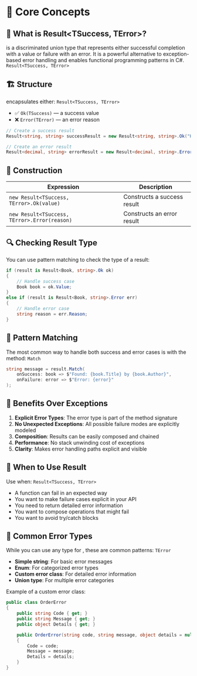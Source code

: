 # 🧱 Core Concepts

## 🧭 What is Result<TSuccess, TError>?

is a discriminated union type that represents either successful completion with a value or failure with an error. It is a powerful alternative to exception-based error handling and enables functional
programming patterns in C#. `Result<TSuccess, TError>`

## 🏗️ Structure

encapsulates either: `Result<TSuccess, TError>`

- ✅ `Ok(TSuccess)` — a success value
- ❌ `Error(TError)` — an error reason

``` csharp
// Create a success result
Result<string, string> successResult = new Result<string, string>.Ok("Harry Potter");

// Create an error result
Result<decimal, string> errorResult = new Result<decimal, string>.Error("Book out of stock");
```

## 🧰 Construction

| Expression                                   | Description                 |
|----------------------------------------------|-----------------------------|
| `new Result<TSuccess, TError>.Ok(value)`     | Constructs a success result |
| `new Result<TSuccess, TError>.Error(reason)` | Constructs an error result  |

## 🔍 Checking Result Type

You can use pattern matching to check the type of a result:

``` csharp
if (result is Result<Book, string>.Ok ok)
{
    // Handle success case
    Book book = ok.Value;
}
else if (result is Result<Book, string>.Error err)
{
    // Handle error case
    string reason = err.Reason;
}
```

## 🔄 Pattern Matching

The most common way to handle both success and error cases is with the method: `Match`

``` csharp
string message = result.Match(
    onSuccess: book => $"Found: {book.Title} by {book.Author}",
    onFailure: error => $"Error: {error}"
);
```

## 🌟 Benefits Over Exceptions

1. **Explicit Error Types**: The error type is part of the method signature
2. **No Unexpected Exceptions**: All possible failure modes are explicitly modeled
3. **Composition**: Results can be easily composed and chained
4. **Performance**: No stack unwinding cost of exceptions
5. **Clarity**: Makes error handling paths explicit and visible

## 🤔 When to Use Result

Use when: `Result<TSuccess, TError>`

- A function can fail in an expected way
- You want to make failure cases explicit in your API
- You need to return detailed error information
- You want to compose operations that might fail
- You want to avoid try/catch blocks

## 📝 Common Error Types

While you can use any type for , these are common patterns: `TError`

- **Simple string**: For basic error messages
- **Enum**: For categorized error types
- **Custom error class**: For detailed error information
- **Union type**: For multiple error categories

Example of a custom error class:

``` csharp
public class OrderError
{
    public string Code { get; }
    public string Message { get; }
    public object Details { get; }

    public OrderError(string code, string message, object details = null)
    {
        Code = code;
        Message = message;
        Details = details;
    }
}
```
